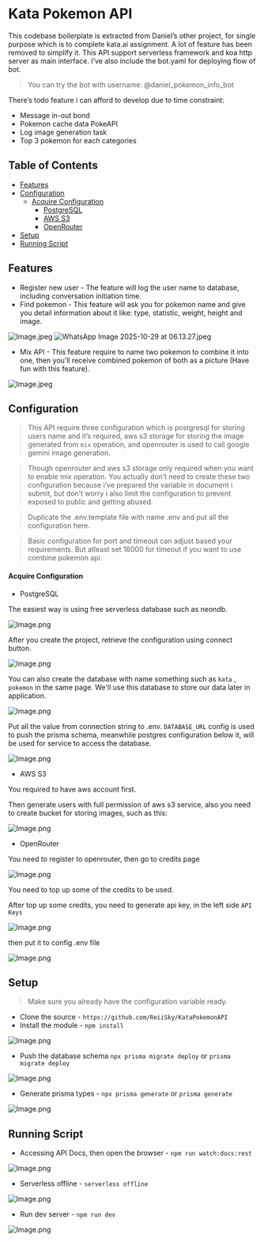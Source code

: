 # Kata Pokemon API

This codebase boilerplate is extracted from Daniel’s other project, for single purpose which is to complete kata.ai assignment. A lot of feature has been removed to simplify it. This API support serverless framework and koa http server as main interface. I’ve also include the bot.yaml for deploying flow of bot.

> You can try the bot with username: @daniel_pokemon_info_bot

There’s todo feature i can afford to develop due to time constraint:

- Message in-out bond
- Pokemon cache data PokeAPI
- Log image generation task
- Top 3 pokemon for each categories

## Table of Contents
- [Features](#features)
- [Configuration](#configuration)
  - [Acquire Configuration](#acquire-configuration)
    - [PostgreSQL](#postgresql)
    - [AWS S3](#aws-s3)
    - [OpenRouter](#openrouter)
- [Setup](#setup)
- [Running Script](#running-script)

## Features

- Register new user - The feature will log the user name to database, including conversation initiation time.
- Find pokemon - This feature will ask you for pokemon name and give you detail information about it like: type, statistic, weight, height and image.

![Image.jpeg](https://resv2.craft.do/user/full/efbd129d-cd95-4fee-c221-d5812178c5ea/doc/DCF651A3-C43D-46A9-9943-E6176C41D95B/B56BD936-F4A8-4A2F-8154-32A5AEE68562_2/dXdOI2qWyK05tw1uP924YXBsOyWJHJaprmnCTszxACYz/Image.jpeg) ![WhatsApp Image 2025-10-29 at 06.13.27.jpeg](https://resv2.craft.do/user/full/efbd129d-cd95-4fee-c221-d5812178c5ea/doc/DCF651A3-C43D-46A9-9943-E6176C41D95B/1E5B84AD-9B24-43BE-8765-1DA682AA0B26_2/LRHPOLCoaWARYJBNjLOjUxqo4XWHQXKiVH1dq9Vxzdoz/WhatsApp%20Image%202025-10-29%20at%2006.13.27.jpeg)

- Mix API - This feature require to name two pokemon to combine it into one, then you’ll receive combined pokemon of both as a picture (Have fun with this feature).

![Image.jpeg](https://resv2.craft.do/user/full/efbd129d-cd95-4fee-c221-d5812178c5ea/doc/DCF651A3-C43D-46A9-9943-E6176C41D95B/2728D611-ADBD-466C-824B-D4F390AC6211_2/YklHXvUdsC1kJy8qQicLU9nQMgDIlLeD2U2xYqjLgpoz/Image.jpeg)

## Configuration

> This API require three configuration which is postgresql for storing users name and it’s required, aws s3 storage for storing the image generated from `mix` operation, and openrouter is used to call google gemini image generation.

> Though openrouter and aws s3 storage only required when you want to enable mix operation. You actually don’t need to create these two configuration because i’ve prepared the variable in document i submit, but don’t worry i also limit the configuration to prevent exposed to public and getting abused.

> Duplicate the .env.template file with name .env and put all the configuration here.

> Basic configuration for port and timeout can adjust based your requirements. But atleast set 16000 for timeout if you want to use combine pokemon api.

#### Acquire Configuration

- PostgreSQL

The easiest way is using free serverless database such as neondb.

![Image.png](https://resv2.craft.do/user/full/efbd129d-cd95-4fee-c221-d5812178c5ea/doc/DCF651A3-C43D-46A9-9943-E6176C41D95B/19DF6621-6F01-4962-8D34-B144DCAC6847_2/9rmG4o9yx6dH1HNuX9yzx9018kykvBfiHUvLdXuIjPIz/Image.png)

After you create the project, retrieve the configuration using connect button.

![Image.png](https://resv2.craft.do/user/full/efbd129d-cd95-4fee-c221-d5812178c5ea/doc/DCF651A3-C43D-46A9-9943-E6176C41D95B/16A8F1CD-7D17-4E47-B017-E91FF3840853_2/aFBdZ1rVoVfrScOzEYyQqd69pMMtRu9vRKIZrzxlfV8z/Image.png)

You can also create the database with name something such as `kata` , `pokemon`  in the same page. We'll use this database to store our data later in application.

![Image.png](https://resv2.craft.do/user/full/efbd129d-cd95-4fee-c221-d5812178c5ea/doc/DCF651A3-C43D-46A9-9943-E6176C41D95B/FA36A7B7-DCFF-478A-A817-3377F9BA12BC_2/5ShNvSX1Opb6tlwpCJVgdoXJb7bAxTy9fovTP9RAH5Iz/Image.png)

Put all the value from connection string to .env. `DATABASE_URL` config is used to push the prisma schema, meanwhile postgres configuration below it, will be used for service to access the database.

![Image.png](https://resv2.craft.do/user/full/efbd129d-cd95-4fee-c221-d5812178c5ea/doc/DCF651A3-C43D-46A9-9943-E6176C41D95B/5AB968C9-60F2-4E81-AA2F-2AA3A0F328EE_2/h4GAB1MZjwtaWPqkqZ6mHjdZKFxp8BesPmtO5ToRJw8z/Image.png)

- AWS S3

You required to have aws account first.

Then generate users with full permission of aws s3 service, also you need to create bucket for storing images, such as this:

![Image.png](https://resv2.craft.do/user/full/efbd129d-cd95-4fee-c221-d5812178c5ea/doc/DCF651A3-C43D-46A9-9943-E6176C41D95B/D530B633-2769-44EB-A4AD-4A1B679BAA3F_2/yNW2gzs2zgDqTja0ttbfh4bVmOr0dou0hEyd2VYYsNsz/Image.png)

- OpenRouter

You need to register to openrouter, then go to credits page

![Image.png](https://resv2.craft.do/user/full/efbd129d-cd95-4fee-c221-d5812178c5ea/doc/DCF651A3-C43D-46A9-9943-E6176C41D95B/26807844-0414-4230-BFB0-25839DE3671A_2/iDcHfuiXPRe6hE6k3nm4shajlcVOndRZBdbBMjjqjxIz/Image.png)

You need to top up some of the credits to be used.

After top up some credits, you need to generate api key, in the left side `API Keys`

![Image.png](https://resv2.craft.do/user/full/efbd129d-cd95-4fee-c221-d5812178c5ea/doc/DCF651A3-C43D-46A9-9943-E6176C41D95B/53F536B4-345D-4995-9055-6901917711BB_2/yEijgybOoxbHEdwM1UxWSYBGFyqxykolAxT6YS8fz5oz/Image.png)

then put it to config .env file

![Image.png](https://resv2.craft.do/user/full/efbd129d-cd95-4fee-c221-d5812178c5ea/doc/DCF651A3-C43D-46A9-9943-E6176C41D95B/40039C5A-7FB7-4FCE-8BFF-5A4F0CF67CE8_2/Mj0sxDIGAwu5RlKFDTQVgBqVhULxMXqT9XxFMYDLBK4z/Image.png)

## Setup

> Make sure you already have the configuration variable ready.

- Clone the source - `https://github.com/ReiiSky/KataPokemonAPI `
- Install the module - `npm install`

![Image.png](https://resv2.craft.do/user/full/efbd129d-cd95-4fee-c221-d5812178c5ea/doc/DCF651A3-C43D-46A9-9943-E6176C41D95B/0F389858-0C46-46FE-860B-8232162C3749_2/8UMQRkIANVhimAr3JMqyM4F2jvQwDZLvSrChLxwgus8z/Image.png)

- Push the database schema `npx prisma migrate deploy` or `prisma migrate deploy`  

![Image.png](https://resv2.craft.do/user/full/efbd129d-cd95-4fee-c221-d5812178c5ea/doc/DCF651A3-C43D-46A9-9943-E6176C41D95B/F6B8BAA6-9443-4924-9BBF-9428A6431D2F_2/zUxJeWRxpOiGUtUNiVYFR1EQZMdfiYW1Wkgbhiy6FoEz/Image.png)

- Generate prisma types - `npx prisma generate` or `prisma generate`

![Image.png](https://resv2.craft.do/user/full/efbd129d-cd95-4fee-c221-d5812178c5ea/doc/DCF651A3-C43D-46A9-9943-E6176C41D95B/DB0B685E-AA33-4C0C-A75A-790971D21AF6_2/iMtDbCHadn3QXcFfzRCLbkccBtzpEhTASXDYB7Pe7gkz/Image.png)

## Running Script

- Accessing API Docs, then open the browser - `npm run watch:docs:rest` 

![Image.png](https://resv2.craft.do/user/full/efbd129d-cd95-4fee-c221-d5812178c5ea/doc/DCF651A3-C43D-46A9-9943-E6176C41D95B/CF90262D-C5F7-4E9B-95E8-B112D0A83961_2/nny7NNcO6x8uIEZhnVZWUTU4kRc8nlMyohByqCntPGwz/Image.png)

- Serverless offline - `serverless offline` 

![Image.png](https://resv2.craft.do/user/full/efbd129d-cd95-4fee-c221-d5812178c5ea/doc/DCF651A3-C43D-46A9-9943-E6176C41D95B/47132124-B523-4FFA-B1DE-1577B3F08B31_2/xt9k3AwkWNJykCF9upj8izconxGdhvRjSIE4zmPqfCsz/Image.png)

- Run dev server - `npm run dev`

![Image.png](https://resv2.craft.do/user/full/efbd129d-cd95-4fee-c221-d5812178c5ea/doc/DCF651A3-C43D-46A9-9943-E6176C41D95B/ACC5D90A-8448-47FB-A4F9-5E1D43B81AEB_2/pHAwyCiZI1Isp4SnFc6bSbl19KNAK52hztDNH6apxgMz/Image.png)